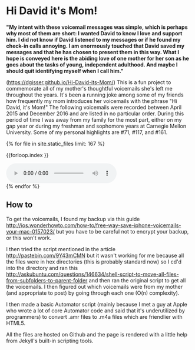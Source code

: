 # Hi David it's Mom!

**"My intent with these voicemail messages was simple, which is perhaps why most of them are short: I wanted David to know I love and support him. I did not know if David listened to my messages or if he found my check-in calls annoying. I am enormously touched that David saved my messages and that he has chosen to present them in this way.  What I hope is conveyed here is the abiding love of one mother for her son as he goes about the tasks of young, independent adulthood.  And maybe I should quit identifying myself when I call him."**

(<a href="https://dgisser.github.io/Hi-David-its-Mom/">https://dgisser.github.io/Hi-David-its-Mom/</a>) This is a fun project to commemorate all of my mother's thoughtful voicemails she's left me throughout the years. It's been a running joke among some of my friends how frequently my mom introduces her voicemails with the phrase "Hi David, it's Mom!" The following voicemails were recorded between April 2015 and December 2016 and are listed in no particular order. During this period of time I was away from my family for the most part, either on my gap year or during my freshman and sophomore years at Carnegie Mellon University. Some of my personal highlights are #71, #117, and #161.

{% for file in site.static_files limit: 167 %}
<div class="audioContainer">
<p class="item"> {{forloop.index }}</p>
<audio controls="controls" class="audio">
  <source src="https://github.com/dgisser/Hi-David-its-Mom/raw/gh-pages/m4aVoicemails/{{ forloop.index }}.m4a" type="audio/mp4" />
  Your browser does not support the audio element.
  </audio>
  </div>
{% endfor %}

## How to

To get the voicemails, I found my backup via this guide <a href="http://ios.wonderhowto.com/how-to/free-way-save-iphone-voicemails-your-mac-0157023/">http://ios.wonderhowto.com/how-to/free-way-save-iphone-voicemails-your-mac-0157023/</a>  but you have to be careful not to encrypt your backup, or this won't work.

I then tried the script mentioned in the article <a href="http://pastebin.com/9Y43mCMN">http://pastebin.com/9Y43mCMN</a> but it wasn't working for me because all the files were in hex directories (this is probably standard now) so I cd'd into the directory and ran this <a href="http://askubuntu.com/questions/146634/shell-script-to-move-all-files-from-subfolders-to-parent-folder">http://askubuntu.com/questions/146634/shell-script-to-move-all-files-from-subfolders-to-parent-folder</a> and then ran the original script to get all the voicemails. I then figured out which voicemails were from my mother (and appropriate to post) by going through each one (O(n) complexity).

I then made a basic Automator script (mainly because I met a guy at Apple who wrote a lot of core Automator code and said that it's underutilized by programmers) to convert .amr files to .m4a files which are friendlier with HTML5.

All the files are hosted on Github and the page is rendered with a little help from Jekyll's built-in scripting tools.
